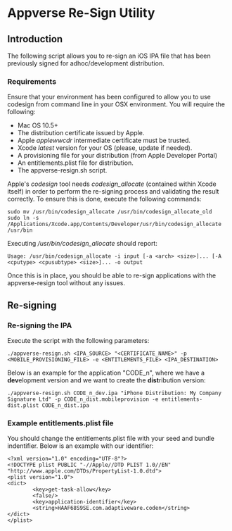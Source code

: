 # Appverse Re-Sign Utility

## Introduction

The following script allows you to re-sign an iOS IPA file that has been previously signed for adhoc/development distribution. 

### Requirements

Ensure that your environment has been configured to allow you to use codesign from command line in your OSX environment. You will require the following:

- Mac OS 10.5+
- The distribution certificate issued by Apple.
- Apple _applewwcdr_ intermediate certificate must be trusted.
- Xcode *latest* version for your OS (please, update if needed).
- A provisioning file for your distribution (from Apple Developer Portal)
- An entitlements.plist file for distribution.
- The appverse-resign.sh script.

Apple's *codesign* tool needs *codesign_allocate* (contained within Xcode itself) in order to perform the re-signing process and validating the result correctly. To ensure this is done, execute the following commands:

```
sudo mv /usr/bin/codesign_allocate /usr/bin/codesign_allocate_old
sudo ln -s /Applications/Xcode.app/Contents/Developer/usr/bin/codesign_allocate /usr/bin
```

Executing */usr/bin/codesign_allocate* should report:

```
Usage: /usr/bin/codesign_allocate -i input [-a <arch> <size>]... [-A <cputype> <cpusubtype> <size>]... -o output
```

Once this is in place, you should be able to re-sign applications with the appverse-resign tool without any issues.


## Re-signing




### Re-signing the IPA

Execute the script with the following parameters:

```
./appverse-resign.sh <IPA_SOURCE> "<CERTIFICATE_NAME>" -p <MOBILE_PROVISIONING_FILE> -e <ENTITLEMENTS_FILE> <IPA_DESTINATION>
```
Below is an example for the application "CODE_n", where we have a **dev**elopment version and we want to create the **dist**ribution version:

```
./appverse-resign.sh CODE_n_dev.ipa "iPhone Distribution: My Company Signature Ltd" -p CODE_n_dist.mobileprovision -e entitlements-dist.plist CODE_n_dist.ipa
```

### Example entitlements.plist file

You should change the entitlements.plist file with your seed and bundle indentifier. Below is an example with our identifier:

```
<?xml version="1.0" encoding="UTF-8"?>
<!DOCTYPE plist PUBLIC "-//Apple//DTD PLIST 1.0//EN" "http://www.apple.com/DTDs/PropertyList-1.0.dtd">
<plist version="1.0">
<dict>
        <key>get-task-allow</key>
        <false/>
        <key>application-identifier</key>
        <string>HAAF68S9SE.com.adaptiveware.coden</string>
</dict>
</plist>

```
